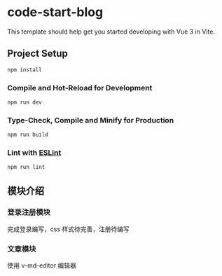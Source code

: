 # code-start-blog

This template should help get you started developing with Vue 3 in Vite.

## Project Setup

```sh
npm install
```

### Compile and Hot-Reload for Development

```sh
npm run dev
```

### Type-Check, Compile and Minify for Production

```sh
npm run build
```

### Lint with [ESLint](https://eslint.org/)

```sh
npm run lint
```

## 模块介绍

### 登录注册模块

完成登录编写，css 样式待完善，注册待编写

### 文章模块

使用 v-md-editor 编辑器
